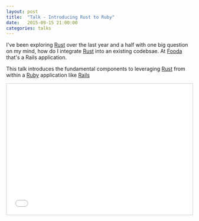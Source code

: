 ```yaml
---
layout: post
title:  "Talk - Introducing Rust to Ruby"
date:   2015-09-15 21:00:00
categories: talks
---
```

I've been exploring [Rust][Rust] over the last year and a half with one big question on my mind, how do I integrate [Rust][Rust] into an existing codebsae.  At [Fooda](www.fooda.com) that's a Rails application.  

This talk introduces the fundamental components to leveraging [Rust][Rust] from within a [Ruby](https://www.ruby-lang.org/en/) application like [Rails](http://www.rails.org)

<iframe src="//www.slideshare.net/slideshow/embed_code/key/4rsob0GDicQzFC" width="100%" height="355" frameborder="0" marginwidth="0" marginheight="0" scrolling="no" style="border:1px solid #CCC; border-width:1px; margin-bottom:5px; max-width: 100%;" allowfullscreen> </iframe> <div style="margin-bottom:5px"> <strong> <a href="//www.slideshare.net/broadcrawford/intro-to-introducing-rust-to-ruby" title="Intro to introducing rust to ruby" target="_blank"></a> </strong> </div>

[Rust]:   https://www.rust-lang.org
